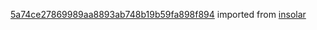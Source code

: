 [5a74ce27869989aa8893ab748b19b59fa898f894](https://github.com/insolar/insolar/commit/5a74ce27869989aa8893ab748b19b59fa898f894) imported from [insolar](https://github.com/insolar/insolar)
